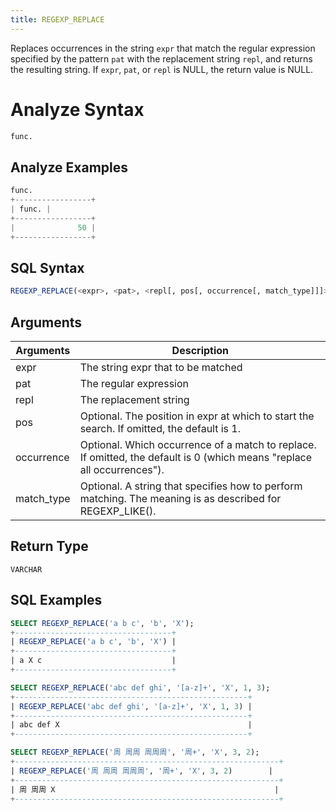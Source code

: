 ```yaml
---
title: REGEXP_REPLACE
---
```


Replaces occurrences in the string `expr` that match the regular expression specified by the pattern `pat` with the replacement string `repl`, and returns the resulting string. If `expr`, `pat`, or `repl` is NULL, the return value is NULL.

# Analyze Syntax

```python
func.
```

## Analyze Examples
```python
func.
+-----------------+
| func. |
+-----------------+
|              50 |
+-----------------+
```

## SQL Syntax

```sql
REGEXP_REPLACE(<expr>, <pat>, <repl[, pos[, occurrence[, match_type]]]>)
```

## Arguments

| Arguments  | Description                                                                                                             |
|------------|-------------------------------------------------------------------------------------------------------------------------|
| expr       | The string expr that to be matched                                                                                      |
| pat        | The regular expression                                                                                                  |
| repl       | The replacement string                                                                                                  |
| pos        | Optional. The position in expr at which to start the search. If omitted, the default is 1.                              |
| occurrence | Optional. Which occurrence of a match to replace. If omitted, the default is 0 (which means "replace all occurrences"). |
| match_type | Optional. A string that specifies how to perform matching. The meaning is as described for REGEXP_LIKE().               |

## Return Type

`VARCHAR`

## SQL Examples

```sql
SELECT REGEXP_REPLACE('a b c', 'b', 'X');
+-----------------------------------+
| REGEXP_REPLACE('a b c', 'b', 'X') |
+-----------------------------------+
| a X c                             |
+-----------------------------------+

SELECT REGEXP_REPLACE('abc def ghi', '[a-z]+', 'X', 1, 3);
+----------------------------------------------------+
| REGEXP_REPLACE('abc def ghi', '[a-z]+', 'X', 1, 3) |
+----------------------------------------------------+
| abc def X                                          |
+----------------------------------------------------+

SELECT REGEXP_REPLACE('周 周周 周周周', '周+', 'X', 3, 2);
+-----------------------------------------------------------+
| REGEXP_REPLACE('周 周周 周周周', '周+', 'X', 3, 2)        |
+-----------------------------------------------------------+
| 周 周周 X                                                 |
+-----------------------------------------------------------+
```
